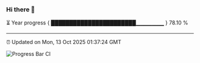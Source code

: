 ### Hi there 👋

⏳ Year progress { ███████████████████████▁▁▁▁▁▁▁ } 78.10 %

---

⏰ Updated on Mon, 13 Oct 2025 01:37:24 GMT

![Progress Bar CI](https://github.com/liununu/liununu/workflows/Progress%20Bar%20CI/badge.svg)
